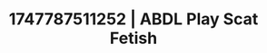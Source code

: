 ---
categories:
- Naughty expression
- Subtle kink
- Latex & lace
- Closeness kink
- Dirty mind games
image: /assets/images/1747787511252.jpg
layout: post
seo:
  description: Featured content with artistic ABDL Play, Scat Fetish. HD images available.
  keywords: ABDL Play, Scat Fetish
  og_image: /assets/images/1747787511252.jpg
  schema_type: VisualArtwork
tags:
- '#1747787511252'
- Scat Fetish
- ABDL Play
title: 1747787511252 | ABDL Play Scat Fetish
---